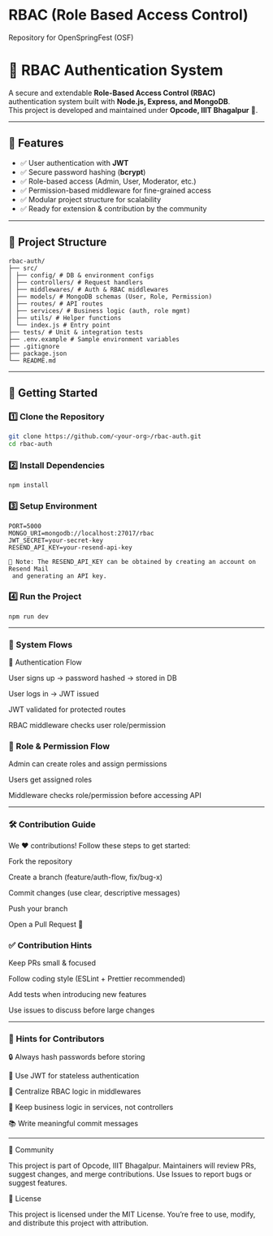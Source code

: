 # RBAC (Role Based Access Control)

Repository for OpenSpringFest (OSF)

# 🔐 RBAC Authentication System

A secure and extendable **Role-Based Access Control (RBAC)** authentication system built with **Node.js, Express, and MongoDB**.  
This project is developed and maintained under **Opcode, IIIT Bhagalpur** 🚀.

---

## 🌟 Features

- ✅ User authentication with **JWT**
- ✅ Secure password hashing (**bcrypt**)
- ✅ Role-based access (Admin, User, Moderator, etc.)
- ✅ Permission-based middleware for fine-grained access
- ✅ Modular project structure for scalability
- ✅ Ready for extension & contribution by the community

---

## 📂 Project Structure

```
rbac-auth/
├── src/
│ ├── config/ # DB & environment configs
│ ├── controllers/ # Request handlers
│ ├── middlewares/ # Auth & RBAC middlewares
│ ├── models/ # MongoDB schemas (User, Role, Permission)
│ ├── routes/ # API routes
│ ├── services/ # Business logic (auth, role mgmt)
│ ├── utils/ # Helper functions
│ └── index.js # Entry point
├── tests/ # Unit & integration tests
├── .env.example # Sample environment variables
├── .gitignore
├── package.json
└── README.md
```

---

## 🚀 Getting Started

### 1️⃣ Clone the Repository

```bash
git clone https://github.com/<your-org>/rbac-auth.git
cd rbac-auth
```

### 2️⃣ Install Dependencies

```
npm install
```

### 3️⃣ Setup Environment

```
PORT=5000
MONGO_URI=mongodb://localhost:27017/rbac
JWT_SECRET=your-secret-key
RESEND_API_KEY=your-resend-api-key

🔑 Note: The RESEND_API_KEY can be obtained by creating an account on Resend Mail
 and generating an API key.
```

### 4️⃣ Run the Project

```
npm run dev
```

---

### 🔄 System Flows

🔑 Authentication Flow

User signs up → password hashed → stored in DB

User logs in → JWT issued

JWT validated for protected routes

RBAC middleware checks user role/permission

### 🛂 Role & Permission Flow

Admin can create roles and assign permissions

Users get assigned roles

Middleware checks role/permission before accessing API

---

### 🛠 Contribution Guide

We ❤️ contributions! Follow these steps to get started:

Fork the repository

Create a branch (feature/auth-flow, fix/bug-x)

Commit changes (use clear, descriptive messages)

Push your branch

Open a Pull Request 🚀

### ✅ Contribution Hints

Keep PRs small & focused

Follow coding style (ESLint + Prettier recommended)

Add tests when introducing new features

Use issues to discuss before large changes

---

### 📌 Hints for Contributors

🔒 Always hash passwords before storing

🔑 Use JWT for stateless authentication

🛂 Centralize RBAC logic in middlewares

🧩 Keep business logic in services, not controllers

📚 Write meaningful commit messages

---

🤝 Community

This project is part of Opcode, IIIT Bhagalpur.
Maintainers will review PRs, suggest changes, and merge contributions.
Use Issues to report bugs or suggest features.

📜 License

This project is licensed under the MIT License.
You’re free to use, modify, and distribute this project with attribution.
